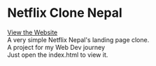 <h1>
Netflix Clone Nepal
</h1>
<a href="https://dulcet-selkie-9a44b0.netlify.app/">View the Website</a>
<br>
A very simple Netflix Nepal's landing page clone.
<br>
A project for my Web Dev journey
<br>
Just open the index.html to view it.

